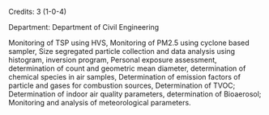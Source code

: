 Credits: 3 (1-0-4)

Department: Department of Civil Engineering

Monitoring of TSP using HVS, Monitoring of PM2.5 using cyclone based sampler, Size segregated particle collection and data analysis using histogram, inversion program, Personal exposure assessment, determination of count and geometric mean diameter, determination of chemical species in air samples, Determination of emission factors of particle and gases for combustion sources, Determination of TVOC; Determination of indoor air quality parameters, determination of Bioaerosol; Monitoring and analysis of meteorological parameters.
